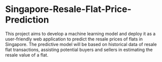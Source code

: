 # Singapore-Resale-Flat-Price-Prediction
This project aims to develop a machine learning model and deploy it as a user-friendly web application to predict the resale prices of flats in Singapore. The predictive model will be based on historical data of resale flat transactions, assisting potential buyers and sellers in estimating the resale value of a flat.
